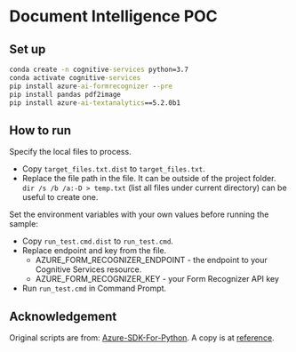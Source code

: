 # Document Intelligence POC

## Set up

```cmd
conda create -n cognitive-services python=3.7
conda activate cognitive-services
pip install azure-ai-formrecognizer --pre
pip install pandas pdf2image
pip install azure-ai-textanalytics==5.2.0b1
```

## How to run

Specify the local files to process.

- Copy `target_files.txt.dist` to `target_files.txt`.
- Replace the file path in the file. It can be outside of the project folder. `dir /s /b /a:-D > temp.txt` (list all files under current directory) can be useful to create one.

Set the environment variables with your own values before running the sample:

- Copy `run_test.cmd.dist` to `run_test.cmd`.
- Replace endpoint and key from the file.
  - AZURE_FORM_RECOGNIZER_ENDPOINT - the endpoint to your Cognitive Services resource.
  - AZURE_FORM_RECOGNIZER_KEY - your Form Recognizer API key
- Run `run_test.cmd` in Command Prompt.

## Acknowledgement

Original scripts are from: [Azure-SDK-For-Python](https://github.com/Azure/azure-sdk-for-python/tree/main/sdk/formrecognizer/azure-ai-formrecognizer/samples). A copy is at [reference](./reference).
